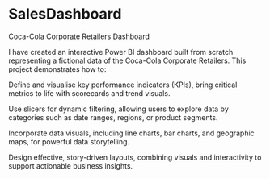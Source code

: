 # SalesDashboard
Coca-Cola Corporate Retailers Dashboard

I have created an interactive Power BI dashboard built from scratch representing a fictional data of the Coca-Cola Corporate Retailers. This project demonstrates how to:

Define and visualise key performance indicators (KPIs), bring critical metrics to life with scorecards and trend visuals.

Use slicers for dynamic filtering, allowing users to explore data by categories such as date ranges, regions, or product segments.

Incorporate data visuals, including line charts, bar charts, and geographic maps, for powerful data storytelling.

Design effective, story-driven layouts, combining visuals and interactivity to support actionable business insights.

